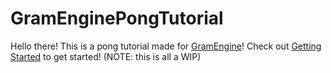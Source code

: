 # GramEnginePongTutorial

Hello there! This is a pong tutorial made for [GramEngine](https://github.com/kofu145/GramEngine)!
Check out [Getting Started]() to get started!
(NOTE: this is all a WIP)
